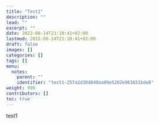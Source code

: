 ```yaml
---
title: "Test1"
description: ""
lead: ""
excerpt: ""
date: 2022-08-14T23:10:41+02:00
lastmod: 2022-08-14T23:10:41+02:00
draft: false
images: []
categories: []
tags: []
menu:
  notes:
    parent: ""
    identifier: "test1-257a2d30d840aa89e5202e961651bde8"
weight: 999
contributors: []
toc: true
---
```


test1
